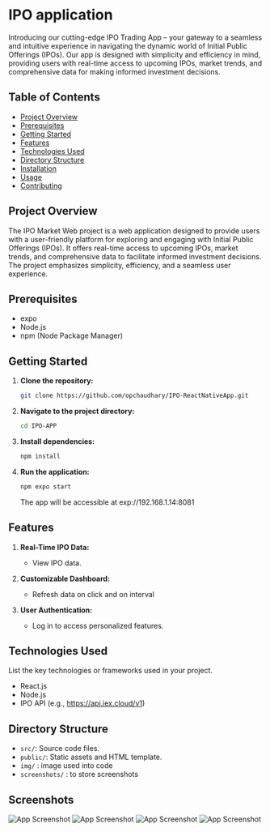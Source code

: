 # IPO application
Introducing our cutting-edge IPO Trading App – your gateway to a seamless and intuitive experience in navigating the dynamic world of Initial Public Offerings (IPOs). Our app is designed with simplicity and efficiency in mind, providing users with real-time access to upcoming IPOs, market trends, and comprehensive data for making informed investment decisions.
       

## Table of Contents

- [Project Overview](#project-overview)
- [Prerequisites](#prerequisites)
- [Getting Started](#getting-started)
- [Features](#features)
- [Technologies Used](#technologies-used)
- [Directory Structure](#directory-structure)
- [Installation](#installation)
- [Usage](#usage)
- [Contributing](#contributing)


## Project Overview


The IPO Market Web project is a web application designed to provide users with a user-friendly platform for exploring and engaging with Initial Public Offerings (IPOs). It offers real-time access to upcoming IPOs, market trends, and comprehensive data to facilitate informed investment decisions. The project emphasizes simplicity, efficiency, and a seamless user experience.


## Prerequisites

- expo
- Node.js
- npm (Node Package Manager)
## Getting Started

1. **Clone the repository:**

    ```bash
    git clone https://github.com/opchaudhary/IPO-ReactNativeApp.git
    ```

2. **Navigate to the project directory:**

    ```bash
    cd IPO-APP
    ```

3. **Install dependencies:**

    ```bash
    npm install
    ```

4. **Run the application:**

    ```bash
    npm expo start
    ```

    The app will be accessible at exp://192.168.1.14:8081

## Features

1. **Real-Time IPO Data:**
   - View IPO data.

2. **Customizable Dashboard:**
   - Refresh data on click and on interval

3. **User Authentication:**
   - Log in to access personalized features.

## Technologies Used

List the key technologies or frameworks used in your project.
- React.js
- Node.js
- IPO API (e.g., https://api.iex.cloud/v1)

## Directory Structure

- `src/`: Source code files.
- `public/`: Static assets and HTML template.
- `img/` : image used into code
- `screenshots/` : to store screenshots



## Screenshots

![App Screenshot](https://github.com/opchaudhary/IPO-ReactNativeApp/blob/master/app/screenshots/Screenshot%20from%202024-01-07%2017-01-40.png)
![App Screenshot](https://github.com/opchaudhary/IPO-ReactNativeApp/blob/master/app/screenshots/Screenshot%20from%202024-01-07%2017-02-38.png)
![App Screenshot](https://github.com/opchaudhary/IPO-ReactNativeApp/blob/master/app/screenshots/Screenshot%20from%202024-01-07%2017-02-27.png)
![App Screenshot](https://github.com/opchaudhary/IPO-ReactNativeApp/blob/master/app/screenshots/Screenshot%20from%202024-01-07%2017-02-43.png)
